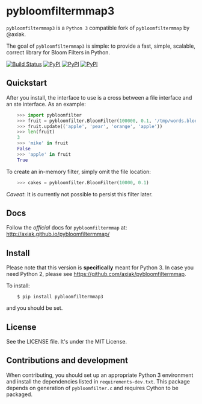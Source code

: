# pybloomfiltermmap3

`pybloomfiltermmap3` is a `Python 3` compatible fork of `pybloomfiltermmap` by @axiak.

The goal of `pybloomfiltermmap3` is simple: to provide a fast, simple, scalable, correct library for Bloom Filters in Python.

[![Build Status](https://travis-ci.org/PrashntS/pybloomfiltermmap3.svg?branch=master)](https://travis-ci.org/PrashntS/pybloomfiltermmap3)
[![PyPI](https://img.shields.io/pypi/v/pybloomfiltermmap3.svg)](https://pypi.python.org/pypi/pybloomfiltermmap3)
[![PyPI](https://img.shields.io/pypi/dw/pybloomfiltermmap3.svg)](https://pypi.python.org/pypi/pybloomfiltermmap3)
[![PyPI](https://img.shields.io/pypi/pyversions/pybloomfiltermmap3.svg)](https://pypi.python.org/pypi/pybloomfiltermmap3)


## Quickstart

After you install, the interface to use is a cross between a file
interface and an ste interface. As an example:
```python
    >>> import pybloomfilter
    >>> fruit = pybloomfilter.BloomFilter(100000, 0.1, '/tmp/words.bloom')
    >>> fruit.update(('apple', 'pear', 'orange', 'apple'))
    >>> len(fruit)
    3
    >>> 'mike' in fruit
    False
    >>> 'apple' in fruit
    True
```

To create an in-memory filter, simply omit the file location:
```python
    >>> cakes = pybloomfilter.BloomFilter(10000, 0.1)
```
*Caveat*: It is currently not possible to persist this filter later.


## Docs

Follow the *official* docs for `pybloomfiltermmap` at: http://axiak.github.io/pybloomfiltermmap/


## Install

Please note that this version is **specifically** meant for Python 3. In case you need Python 2, please see https://github.com/axiak/pybloomfiltermmap.

To install:

```shell
    $ pip install pybloomfiltermmap3
```

and you should be set.


## License

See the LICENSE file. It's under the MIT License.


## Contributions and development

When contributing, you should set up an appropriate Python 3 environment and install the dependencies listed in `requirements-dev.txt`.
This package depends on generation of `pybloomfilter.c` and requires Cython to be packaged.

